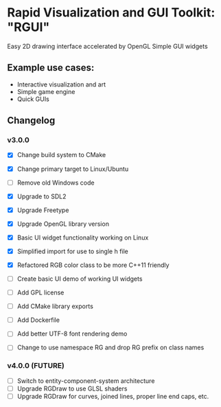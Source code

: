Rapid Visualization and GUI Toolkit: "RGUI"
==============================================


Easy 2D drawing interface accelerated by OpenGL
Simple GUI widgets


## Example use cases:
- Interactive visualization and art
- Simple game engine
- Quick GUIs





## Changelog

### v3.0.0
- [X] Change build system to CMake
- [X] Change primary target to Linux/Ubuntu
- [ ] Remove old Windows code
- [X] Upgrade to SDL2
- [X] Upgrade Freetype
- [X] Upgrade OpenGL library version
- [X] Basic UI widget functionality working on Linux
- [X] Simplified import for use to single h file
- [X] Refactored RGB color class to be more C++11 friendly

- [ ] Create basic UI demo of working UI widgets


- [ ] Add GPL license
- [ ] Add CMake library exports
- [ ] Add Dockerfile
- [ ] Add better UTF-8 font rendering demo
- [ ] Change to use namespace RG and drop RG prefix on class names



### v4.0.0 (FUTURE)

- [ ] Switch to entity-component-system architecture
- [ ] Upgrade RGDraw to use GLSL shaders
- [ ] Upgrade RGDraw for curves, joined lines, proper line end caps, etc.